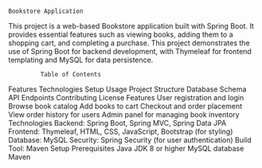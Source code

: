                                                                          Bookstore Application
This project is a web-based Bookstore application built with Spring Boot. It provides essential features such as viewing books, adding them to a shopping cart, and completing a purchase.
This project demonstrates the use of Spring Boot for backend development, with Thymeleaf for frontend templating and MySQL for data persistence.

             Table of Contents
Features
Technologies
Setup
Usage
Project Structure
Database Schema
API Endpoints
Contributing
License
        Features
User registration and login
Browse book catalog
Add books to cart
Checkout and order placement
View order history for users
Admin panel for managing book inventory
               Technologies
Backend: Spring Boot, Spring MVC, Spring Data JPA
Frontend: Thymeleaf, HTML, CSS, JavaScript, Bootstrap (for styling)
Database: MySQL
Security: Spring Security (for user authentication)
Build Tool: Maven
               Setup
Prerequisites
Java JDK 8 or higher
MySQL database
Maven
